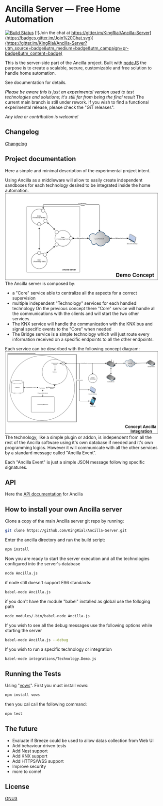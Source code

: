 Ancilla Server — Free Home Automation
==================================================

[![Build Status](https://travis-ci.org/KingRial/Ancilla-Server.svg)](https://travis-ci.org/KingRial/Ancilla-Server) [![Join the chat at https://gitter.im/KingRial/Ancilla-Server](https://badges.gitter.im/Join%20Chat.svg)](https://gitter.im/KingRial/Ancilla-Server?utm_source=badge&utm_medium=badge&utm_campaign=pr-badge&utm_content=badge)

This is the server-side part of the Ancilla project.
Built with [nodeJS](https://nodejs.org/) the purpose is to create a scalable, secure, customizable and free solution to handle home automation.

See documentation for details.

*Please be aware this is just an experimental version used to test technologies and solutions; it's still far from being the final result*
The current main branch is still under rework.
If you wish to find a functional experimental release, please check the "GiT releases".

*Any idea or contribution is welcome!*

Changelog
----------------------------
[Changelog](CHANGELOG.md)

Project documentation
----------------------------
Here a simple and minimal description of the experimental project intent.

Using Ancilla as a middleware will allow to easily create independent sandboxes for each technology desired to be integrated inside the home automation.
![Ancilla Concept](doc/DemoConcept.png)
The Ancilla server is composed by:
- a "Core" service able to centralize all the aspects for a correct supervision
- multiple independent "Technology" services for each handled technology
On the previous concept there "Core" service will handle all the communications with the clients and will start the two other services.
- The KNX service will handle the communication with the KNX bus and signal specific events to the "Core" when needed
- The Bridge service is a simple technology which will just route every information received on a specific endpoints to all the other endpoints.

Each service can be described with the following concept diagram:
![Technology Concept](./doc/TechnologyConcept.png)
The technology, like a simple plugin or addon, is independent from all the rest of the Ancilla software using it's own database if needed and it's own programming logics.
However it will communicate with all the other services by a standard message called "Ancilla Event".

Each "Ancilla Event" is just a simple JSON message following specific signatures.

API
----------------------------
Here the [API documentation](http://kingrial.github.io/Ancilla-Server/doc/Ancilla.node.html) for Ancilla

How to install your own Ancilla server
----------------------------

Clone a copy of the main Ancilla server git repo by running:

```bash
git clone https://github.com/KingRial/Ancilla-Server.git
```

Enter the ancilla directory and run the build script:
```bash
npm install
```

Now you are ready to start the server execution and all the technologies configured into the server's database
```bash
node Ancilla.js
```
if node still doesn't support ES6 standards:
```bash
babel-node Ancilla.js
```
if you don't have the module "babel" installed as global use the folloging path
```bash
node_modules/.bin/babel-node Ancilla.js
```

If you wish to see all the debug messages use the following options while starting the server
```bash
babel-node Ancilla.js --debug
```

If you wish to run a specific technology or integration
```bash
babel-node integrations/Technology.Demo.js
```

Running the Tests
--------------------------------------
Using "[vows](http://vowsjs.org/)".
First you must install vows:
```bash
npm install vows
```
then you cal call the following command:
```bash
npm test
```

The future
--------------------------------------
- Evaluate if Breeze could be used to allow datas collection from Web UI
- Add behaviour driven tests
- Add Nest support
- Add KNX support
- Add HTTPS/WSS support
- Improve security
- more to come!

License
-------
[GNU3](http://www.gnu.org/licenses/gpl-3.0.html)
